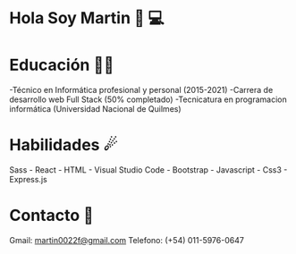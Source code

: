 # Hola Soy Martin 👋 💻

# Educación 👨‍🏫
-Técnico en Informática profesional y personal (2015-2021)
-Carrera de desarrollo web Full Stack 
(50% completado)
-Tecnicatura en programacion informática 
(Universidad Nacional de Quilmes)

# Habilidades ☄

Sass - React - HTML - Visual Studio Code - Bootstrap - Javascript - Css3 - Express.js

# Contacto 📧
Gmail: martin0022f@gmail.com
Telefono: (+54) 011-5976-0647

